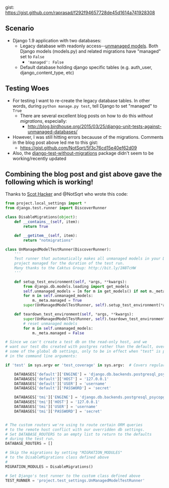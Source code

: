 gist: https://gist.github.com/raprasad/f292f94657728de45d1614a741928308

## Scenario
  - Django 1.9 application with two databases:
    - Legacy database with readonly access--[unmanaged models](https://docs.djangoproject.com/en/1.9/ref/models/options/#managed).  Both Django models (models.py) and related migrations have "managed" set to ```False```
      - ```'managed': False```
    - Default database holding django specific tables (e.g. auth_user, django_content_type, etc)

## Testing Woes
  - For testing I want to re-create the legacy database tables.  In other words, during ```python manage.py test```, tell Django to set "managed" to ```True```
    - There are several excellent blog posts on how to do this *without migrations*, especially:
      - http://blog.birdhouse.org/2015/03/25/django-unit-tests-against-unmanaged-databases/
  - However, I was still hitting errors becauuse of the migrations.  Comments in the blog post above led me to this gist:
    - https://gist.github.com/NotSqrt/5f3c76cd15e40ef62d09
  - Also, the [django-test-without-migrations](https://pypi.python.org/pypi/django-test-without-migrations/) package didn't seem to be working/recently updated  

## Combining the blog post and gist above gave the following which is working!

Thanks to [Scot Hacker](http://blog.birdhouse.org/2015/03/25/django-unit-tests-against-unmanaged-databases/) and @NotSqrt who wrote this code:

```python
from project.local_settings import *
from django.test.runner import DiscoverRunner

class DisableMigrations(object):
    def __contains__(self, item):
        return True

    def __getitem__(self, item):
        return "notmigrations"

class UnManagedModelTestRunner(DiscoverRunner):
    '''
    Test runner that automatically makes all unmanaged models in your Django
    project managed for the duration of the test run.
    Many thanks to the Caktus Group: http://bit.ly/1N8TcHW
    '''

    def setup_test_environment(self, *args, **kwargs):
        from django.db.models.loading import get_models
        self.unmanaged_models = [m for m in get_models() if not m._meta.managed]
        for m in self.unmanaged_models:
            m._meta.managed = True
        super(UnManagedModelTestRunner, self).setup_test_environment(*args, **kwargs)

    def teardown_test_environment(self, *args, **kwargs):
        super(UnManagedModelTestRunner, self).teardown_test_environment(*args, **kwargs)
        # reset unmanaged models
        for m in self.unmanaged_models:
            m._meta.managed = False

# Since we can't create a test db on the read-only host, and we
# want our test dbs created with postgres rather than the default, override
# some of the global db settings, only to be in effect when "test" is present
# in the command line arguments:

if 'test' in sys.argv or 'test_coverage' in sys.argv:  # Covers regular testing and django-coverage

    DATABASES['default']['ENGINE'] = 'django.db.backends.postgresql_psycopg2'
    DATABASES['default']['HOST'] = '127.0.0.1'
    DATABASES['default']['USER'] = 'username'
    DATABASES['default']['PASSWORD'] = 'secret'

    DATABASES['tmi']['ENGINE'] = 'django.db.backends.postgresql_psycopg2'
    DATABASES['tmi']['HOST'] = '127.0.0.1'
    DATABASES['tmi']['USER'] = 'username'
    DATABASES['tmi']['PASSWORD'] = 'secret'


# The custom routers we're using to route certain ORM queries
# to the remote host conflict with our overridden db settings.
# Set DATABASE_ROUTERS to an empty list to return to the defaults
# during the test run.
DATABASE_ROUTERS = []

# Skip the migrations by setting "MIGRATION_MODULES"
# to the DisableMigrations class defined above
#
MIGRATION_MODULES = DisableMigrations()

# Set Django's test runner to the custom class defined above
TEST_RUNNER = 'project.test_settings.UnManagedModelTestRunner'

```
